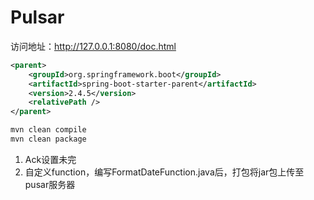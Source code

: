 # Pulsar

访问地址：http://127.0.0.1:8080/doc.html 

```xml
<parent>
    <groupId>org.springframework.boot</groupId>
    <artifactId>spring-boot-starter-parent</artifactId>
    <version>2.4.5</version>
    <relativePath />
</parent>
```

```bash
mvn clean compile
mvn clean package
```

1. Ack设置未完
2. 自定义function，编写FormatDateFunction.java后，打包将jar包上传至pusar服务器